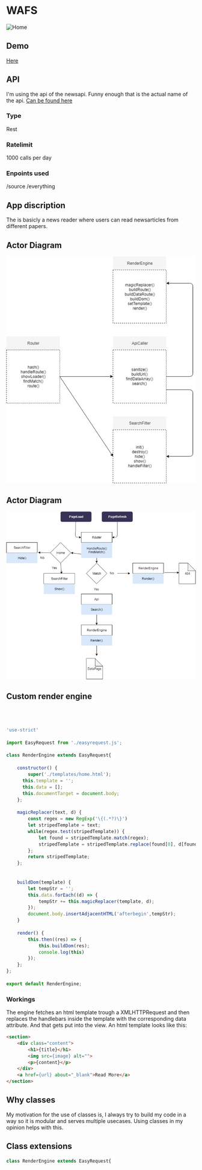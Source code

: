 # WAFS
![Home](./assets/home.jpg)

## Demo
[Here](https://zekkie.github.io/web-app-from-scratch-18-19/)


## API
 I'm using the api of the newsapi. Funny enough that is the actual name of the api. 
 [Can be found here](https://newsapi.org)

### Type 
Rest

### Ratelimit
1000 calls per day

### Enpoints used

/source
/everything

## App discription

The is basicly a news reader where users can read newsarticles from different papers. 



## Actor Diagram

![Diagram](./assets/actor_diagram.jpg)

## Actor Diagram

![Diagram](./assets/interaction_diagram.jpg)
		

## Custom render engine 
```javascript



'use-strict'

import EasyRequest from './easyrequest.js';

class RenderEngine extends EasyRequest{

	constructor() {
		super('./templates/home.html');
	  this.template = '';
	  this.data = [];
	  this.documentTarget = document.body;
	};

	magicReplacer(text, d) {
		const regex = new RegExp('\{(.*?)\}')
		let stripedTemplate = text;
		while(regex.test(stripedTemplate)) {
			let found = stripedTemplate.match(regex);
			stripedTemplate = stripedTemplate.replace(found[0], d[found[1]]);
		};
		return stripedTemplate;
	};


	buildDom(template) {
		let tempStr = '';
		this.data.forEach((d) => {
			tempStr += this.magicReplacer(template, d);
		});
		document.body.insertAdjacentHTML('afterbegin',tempStr);
	}

	render() {
		this.then((res) => {
			this.buildDom(res);
			console.log(this)
		});
	};
};

export default RenderEngine;

```

### Workings

The engine fetches an html template trough a XMLHTTPRequest and then replaces the handlebars inside the template with the corresponding data attribute. And that gets put into the view. 
An html template looks like this:

```html
<section>
	<div class="content">
		<h1>{title}</h1>
		<img src={image} alt="">
		<p>{content}</p>
	</div>
	<a href={url} about="_blank">Read More</a>
</section>

```

## Why classes

My motivation for the use of classes is, I always try to build my code in a way so it is modular and serves multiple usecases. Using classes in my opinion helps with this.


## Class extensions

```javascript
class RenderEngine extends EasyRequest{

```
